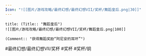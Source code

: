 ```yaml
---
Icon: "![[图片/游戏攻略/最终幻想/最终幻想VII/奖杯/舞蹈皇后.png|30]]"
---
```

```ad-common-bronze-trophy
title: (Title:: "舞蹈皇后")
![[图片/游戏攻略/最终幻想/最终幻想VII/奖杯/舞蹈皇后.png|100]]

(Comment:: "获得舞蹈奖励“阿尼安的耳环”")
```

#最终幻想/最终幻想VII/奖杯 #奖杯 #奖杯/铜
